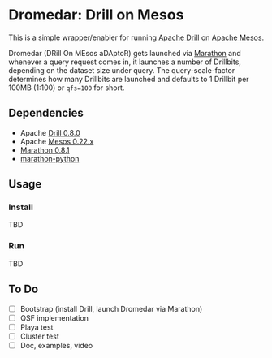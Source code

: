 # Dromedar: Drill on Mesos

This is a simple wrapper/enabler for running [Apache Drill](http://drill.apache.org/) on [Apache Mesos](http://mesos.apache.org/).

Dromedar (DRill On MEsos aDAptoR) gets launched via [Marathon](https://github.com/mesosphere/marathon/) and whenever a query request comes in, it launches a number of Drillbits, depending on the dataset size under query. The query-scale-factor determines how many Drillbits are launched and defaults to 1 Drillbit per 100MB (1:100) or `qfs=100` for short.


## Dependencies

* Apache [Drill 0.8.0](http://getdrill.org/drill/download/apache-drill-0.8.0.tar.gz)
* Apache [Mesos 0.22.x](http://archive.apache.org/dist/mesos/0.22.0/mesos-0.22.0.tar.gz)
* [Marathon 0.8.1](https://downloads.mesosphere.io/marathon/v0.8.1/marathon-0.8.1.tgz)
* [marathon-python](https://github.com/thefactory/marathon-python)

## Usage

### Install

TBD

### Run

TBD

## To Do

- [ ] Bootstrap (install Drill, launch Dromedar via Marathon)
- [ ] QSF implementation
- [ ] Playa test
- [ ] Cluster test
- [ ] Doc, examples, video
